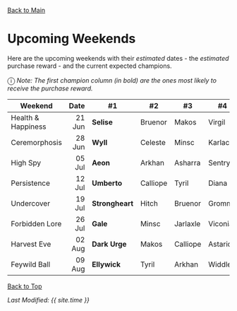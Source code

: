[Back to Main](index.md)

# Upcoming Weekends

Here are the upcoming weekends with their *estimated* dates - the *estimated* purchase reward - and the current expected champions.

<span style="font-size:1.2em;">ⓘ</span> *Note: The first champion column (in bold) are the ones most likely to receive the purchase reward.*

| Weekend | Date | #1 | #2 | #3 | #4 | #5 | Reward |
|---|--:|---|---|---|---|---|---|
| Health & Happiness | 21 Jun | **Selise** | Bruenor | Makos | Virgil | Kent | Golden Epic |
| Ceremorphosis | 28 Jun | **Wyll** | Celeste | Minsc | Karlach | Gale | Golden Epic |
| High Spy | 05 Jul | **Aeon** | Arkhan | Asharra | Sentry | Shandie | Golden Epic |
| Persistence | 12 Jul | **Umberto** | Calliope | Tyril | Diana | Artemis | Golden Epic |
| Undercover | 19 Jul | **Strongheart** | Hitch | Bruenor | Gromma | Catti-brie | Golden Epic |
| Forbidden Lore | 26 Jul | **Gale** | Minsc | Jarlaxle | Viconia | Shadowheart | Golden Epic |
| Harvest Eve | 02 Aug | **Dark Urge** | Makos | Calliope | Astarion | Wyll | Golden Epic |
| Feywild Ball | 09 Aug | **Ellywick** | Tyril | Arkhan | Widdle | Prudence | Golden Epic |

[Back to Top](#top)

*Last Modified: {{ site.time }}*
